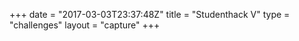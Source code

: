 +++
date = "2017-03-03T23:37:48Z"
title = "Studenthack V"
type = "challenges"
layout = "capture"
+++

